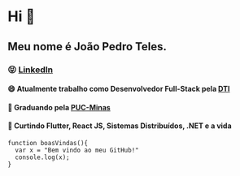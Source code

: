 # Hi 👋
## Meu nome é João Pedro Teles.

### 😝 [LinkedIn](https://www.linkedin.com/in/joaopedroteles)
#### 😄 Atualmente trabalho como Desenvolvedor Full-Stack pela [DTI](https://www.linkedin.com/company/dtidigital/?originalSubdomain=br)
#### 🤔 Graduando pela [PUC-Minas](https://www.pucminas.br/destaques/Paginas/default.aspx)
#### 💬 Curtindo Flutter, React JS, Sistemas Distribuídos, .NET e a vida

```
function boasVindas(){
  var x = "Bem vindo ao meu GitHub!"
  console.log(x);
}
```
